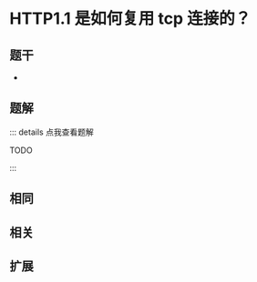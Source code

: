 # HTTP1.1 是如何复用 tcp 连接的？


## 题干

- 



## 题解

::: details 点我查看题解

  TODO

:::



## 相同


## 相关


## 扩展

